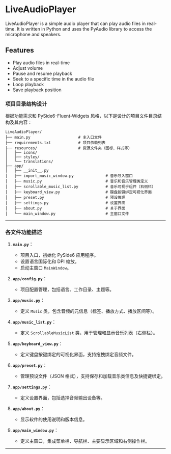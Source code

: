 # LiveAudioPlayer
LiveAudioPlayer is a simple audio player that can play audio files in real-time. It is written in Python and uses the PyAudio library to access the microphone and speakers.

## Features
- Play audio files in real-time
- Adjust volume
- Pause and resume playback
- Seek to a specific time in the audio file
- Loop playback
- Save playback position

### 项目目录结构设计

根据功能需求和 PySide6-Fluent-Widgets 风格，以下是设计的项目文件目录结构及其内容：

```
LiveAudioPlayer/
├── main.py                     # 主入口文件
├── requirements.txt            # 项目依赖列表
├── resources/                  # 资源文件夹（图标、样式等）
│   ├── icons/
│   ├── styles/
│   └── translations/
├── app/
│   ├── __init__.py
│   ├── import_music_window.py              # 音乐导入窗口
│   ├── music.py                            # 音乐和音乐管理类定义
│   ├── scrollable_music_list.py            # 音乐可视乎组件（右侧栏）
│   ├── keyboard_view.py                    # 键盘按键绑定可视化界面
│   ├── preset.py                           # 预设管理
│   ├── settings.py                         # 设置界面
│   ├── about.py                            # 关于界面
│   └── main_window.py                      # 主窗口文件
```

---

### 各文件功能描述

1. **`main.py`**：  
   - 项目入口，初始化 PySide6 应用程序。
   - 设置语言国际化和 DPI 缩放。
   - 启动主窗口 `MainWindow`。

2. **`app/config.py`**：  
   - 项目配置管理，包括语言、工作目录、主题等。

3. **`app/music.py`**：  
   - 定义 `Music` 类，包含音频的元信息（标签、播放方式、播放区间等）。

4. **`app/music_list.py`**：  
   - 定义 `ScrollableMusicList` 类，用于管理和显示音乐列表（右侧栏）。

5. **`app/keyboard_view.py`**：  
   - 定义键盘按键绑定的可视化界面，支持拖拽绑定音频文件。

6. **`app/preset.py`**：  
   - 管理预设文件（JSON 格式），支持保存和加载音乐类信息及快捷键绑定。

7. **`app/settings.py`**：  
   - 定义设置界面，包括选择音频输出设备等。

8. **`app/about.py`**：  
   - 显示软件的使用说明和版本信息。

9. **`app/main_window.py`**：  
   - 定义主窗口，集成菜单栏、导航栏、主要显示区域和右侧操作栏。

---

